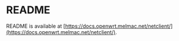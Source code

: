 # README

README is available at [https://docs.openwrt.melmac.net/netclient/](https://docs.openwrt.melmac.net/netclient/).
